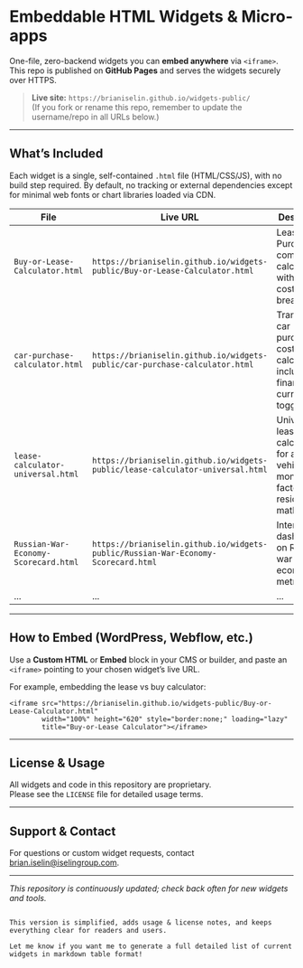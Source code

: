 # Embeddable HTML Widgets & Micro-apps

One-file, zero-backend widgets you can **embed anywhere** via `<iframe>`.  
This repo is published on **GitHub Pages** and serves the widgets securely over HTTPS.

> **Live site:** `https://brianiselin.github.io/widgets-public/`  
> (If you fork or rename this repo, remember to update the username/repo in all URLs below.)

---

## What’s Included

Each widget is a single, self-contained `.html` file (HTML/CSS/JS), with no build step required. By default, no tracking or external dependencies except for minimal web fonts or chart libraries loaded via CDN.

| File                             | Live URL                                                                                           | Description                                                                  |
|---------------------------------|---------------------------------------------------------------------------------------------------|------------------------------------------------------------------------------|
| `Buy-or-Lease-Calculator.html`   | `https://brianiselin.github.io/widgets-public/Buy-or-Lease-Calculator.html`                        | Lease vs Purchase comparison calculator with detailed cost breakdowns.       |
| `car-purchase-calculator.html`   | `https://brianiselin.github.io/widgets-public/car-purchase-calculator.html`                       | Transparent car purchase cost calculator including finance and currency toggle. |
| `lease-calculator-universal.html`| `https://brianiselin.github.io/widgets-public/lease-calculator-universal.html`                    | Universal lease calculator for any vehicle with money factor & residual math. |
| `Russian-War-Economy-Scorecard.html` | `https://brianiselin.github.io/widgets-public/Russian-War-Economy-Scorecard.html`             | Interactive dashboard on Russian war economy metrics.                         |
| ...                             | ...                                                                                               | ...                                                                          |

---

## How to Embed (WordPress, Webflow, etc.)

Use a **Custom HTML** or **Embed** block in your CMS or builder, and paste an `<iframe>` pointing to your chosen widget’s live URL.

For example, embedding the lease vs buy calculator:

```
<iframe src="https://brianiselin.github.io/widgets-public/Buy-or-Lease-Calculator.html" 
        width="100%" height="620" style="border:none;" loading="lazy" 
        title="Buy-or-Lease Calculator"></iframe>
```

---

## License & Usage

All widgets and code in this repository are proprietary.  
Please see the `LICENSE` file for detailed usage terms.

---

## Support & Contact

For questions or custom widget requests, contact brian.iselin@iselingroup.com.

---

*This repository is continuously updated; check back often for new widgets and tools.*
```

This version is simplified, adds usage & license notes, and keeps everything clear for readers and users.

Let me know if you want me to generate a full detailed list of current widgets in markdown table format!
